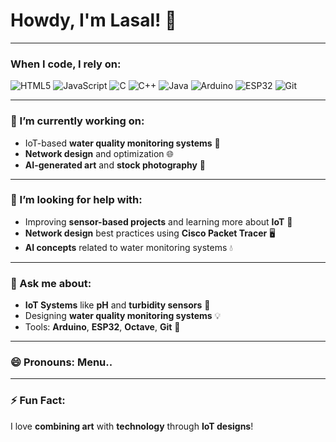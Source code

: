 # Howdy, I'm Lasal! 👋

---

### When I code, I rely on:
![HTML5](https://img.shields.io/badge/HTML5-%23E34F26.svg?&style=flat&logo=html5&logoColor=white)
![JavaScript](https://img.shields.io/badge/JavaScript-%23F7DF1E.svg?&style=flat&logo=javascript&logoColor=white)
![C](https://img.shields.io/badge/C-%2300599C.svg?&style=flat&logo=c&logoColor=white)
![C++](https://img.shields.io/badge/C%2B%2B-%2300599C.svg?&style=flat&logo=cplusplus&logoColor=white)
![Java](https://img.shields.io/badge/Java-%23E34A86.svg?&style=flat&logo=java&logoColor=white)
![Arduino](https://img.shields.io/badge/Arduino-%23FF2A00.svg?&style=flat&logo=arduino&logoColor=white)
![ESP32](https://img.shields.io/badge/ESP32-%23FFBD19.svg?&style=flat&logo=esp32&logoColor=white)
![Git](https://img.shields.io/badge/Git-%23F05032.svg?&style=flat&logo=git&logoColor=white)

---

### 🔭 I’m currently working on:
- IoT-based **water quality monitoring systems** 🌱
- **Network design** and optimization 🌐
- **AI-generated art** and **stock photography** 🎨

---

### 🤔 I’m looking for help with:
- Improving **sensor-based projects** and learning more about **IoT** 📡
- **Network design** best practices using **Cisco Packet Tracer** 🖥️
- **AI concepts** related to water monitoring systems 💧

---

### 💬 Ask me about:
- **IoT Systems** like **pH** and **turbidity sensors** 🌿
- Designing **water quality monitoring systems** 💡
- Tools: **Arduino**, **ESP32**, **Octave**, **Git** 🔧

---

### 😄 Pronouns: Menu..

---

### ⚡ Fun Fact:
I love **combining art** with **technology** through **IoT designs**!
